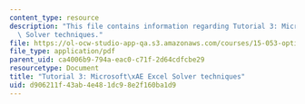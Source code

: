 ```yaml
---
content_type: resource
description: "This file contains information regarding Tutorial 3: Microsoft\xAE Excel\
  \ Solver techniques."
file: https://ol-ocw-studio-app-qa.s3.amazonaws.com/courses/15-053-optimization-methods-in-management-science-spring-2013/d906211f43ab4e481dc98e2f160ba1d9_MIT15_053S13_tut03.pdf
file_type: application/pdf
parent_uid: ca4006b9-794a-eac0-c71f-2d64cdfcbe29
resourcetype: Document
title: "Tutorial 3: Microsoft\xAE Excel Solver techniques"
uid: d906211f-43ab-4e48-1dc9-8e2f160ba1d9
---
```

